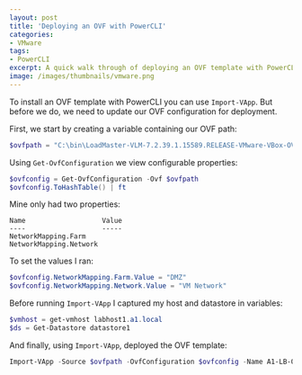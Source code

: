 ```yaml
---
layout: post
title: 'Deploying an OVF with PowerCLI'
categories:
- VMware
tags:
- PowerCLI
excerpt: A quick walk through of deploying an OVF template with PowerCLI.
image: /images/thumbnails/vmware.png
---
```


To install an OVF template with PowerCLI you can use `Import-VApp`. But before we do, we need to update our OVF configuration for deployment.

First, we start by creating a variable containing our OVF path:
``` powershell
$ovfpath = "C:\bin\LoadMaster-VLM-7.2.39.1.15589.RELEASE-VMware-VBox-OVF-FREE.ovf"
```

Using `Get-OvfConfiguration` we view configurable properties:
``` powershell
$ovfconfig = Get-OvfConfiguration -Ovf $ovfpath
$ovfconfig.ToHashTable() | ft
```

Mine only had two properties:
``` console
Name                   Value
----                   -----
NetworkMapping.Farm
NetworkMapping.Network
```

To set the values I ran:
``` powershell
$ovfconfig.NetworkMapping.Farm.Value = "DMZ"
$ovfconfig.NetworkMapping.Network.Value = "VM Network"
```

Before running `Import-VApp` I captured my host and datastore in variables:
``` powershell
$vmhost = get-vmhost labhost1.a1.local
$ds = Get-Datastore datastore1
```

And finally, using `Import-VApp`, deployed the OVF template:
``` powershell
Import-VApp -Source $ovfpath -OvfConfiguration $ovfconfig -Name A1-LB-01 -VMHost $vmhost -Datastore $ds -DiskStorageFormat Thin
```